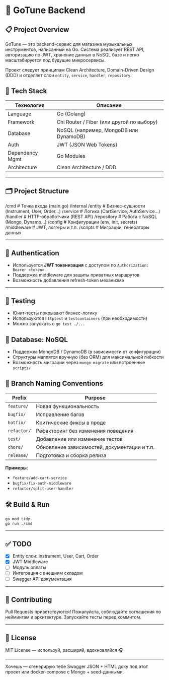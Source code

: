 # 🎵 GoTune Backend

## 📋 Project Overview

GoTune — это backend-сервис для магазина музыкальных инструментов, написанный на Go. Система реализует REST API, авторизацию по JWT, хранение данных в NoSQL базе и легко масштабируется под будущие микросервисы.

Проект следует принципам Clean Architecture, Domain-Driven Design (DDD) и отделяет слои `entity`, `service`, `handler`, `repository`.



## 🚀 Tech Stack

| Технология     | Описание                               |
|----------------|----------------------------------------|
| Language       | Go (Golang)                            |
| Framework      | Chi Router / Fiber (или другой по выбору) |
| Database       | NoSQL (например, MongoDB или DynamoDB) |
| Auth           | JWT (JSON Web Tokens)                  |
| Dependency Mgmt| Go Modules                             |
| Architecture   | Clean Architecture / DDD               |

---

## 🗂️ Project Structure


/cmd           # Точка входа (main.go)
/internal
/entity      # Бизнес-сущности (Instrument, User, Order...)
/service     # Логика (CartService, AuthService...)
/handler     # HTTP-обработчики (REST API)
/repository  # Работа с NoSQL (Mongo, Dynamo...)
/config      # Конфигурации (env, init, secrets)
/middleware  # JWT, логгеры и т.п.
/scripts        # Миграции, генераторы данных


---

## 🔐 Authentication

- Используется **JWT токенизация** с доступом по `Authorization: Bearer <token>`
- Поддержка middleware для защиты приватных маршрутов
- Возможность добавления refresh-token механизма

---

## 🧪 Testing

- Юнит-тесты покрывают бизнес-логику
- Используются `httptest` и `testcontainers` (при необходимости)
- Можно запускать с `go test ./...`



## 💾 Database: NoSQL

- Поддержка MongoDB / DynamoDB (в зависимости от конфигурации)
- Структуры маппятся вручную (без ORM) для максимальной гибкости
- Возможность миграции через `mongo-migrate` или встроенные `scripts/`



## 🧠 Branch Naming Conventions

| Prefix      | Purpose                                     |
|-------------|---------------------------------------------|
| `feature/`  | Новая функциональность                      |
| `bugfix/`   | Исправление багов                           |
| `hotfix/`   | Критические фиксы в проде                   |
| `refactor/` | Рефакторинг без изменения поведения         |
| `test/`     | Добавление или изменение тестов             |
| `chore/`    | Обновление зависимостей, документации и т.п.|
| `release/`  | Подготовка и сборка релиза                  |

**Примеры**:
- `feature/add-cart-service`
- `bugfix/fix-auth-middleware`
- `refactor/split-user-handler`



## 🛠️ Build & Run

```bash
go mod tidy
go run ./cmd
```

---

## ✅ TODO

- [x] Entity слои: Instrument, User, Cart, Order
- [x] JWT Middleware
- [ ] Модуль оплаты
- [ ] Интеграция с внешним складом
- [ ] Swagger API документация

---

## 🤝 Contributing

Pull Requests приветствуются! Пожалуйста, соблюдайте соглашения по неймингам и архитектуре. Запускайте тесты перед коммитом.

---

## 📄 License

MIT License — используй, расширяй, вдохновляйся 🎧


---

Хочешь — сгенерирую тебе Swagger JSON + HTML доку под этот проект или docker-compose с Mongo + seed-данными.

```